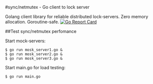 #sync/netmutex - Go client to lock server

Golang client library for reliable distributed lock-servers. Zero memory allocation. Goroutine-safe.
[![Go Report Card](https://goreportcard.com/badge/github.com/MichaelMonashev/sync-netmutex/src/sync/netmutex)](https://goreportcard.com/report/github.com/MichaelMonashev/sync-netmutex/src/sync/netmutex)

##Test sync/netmutex perfomance

Start mock-servers:

    $ go run mosk_server1.go &
    $ go run mosk_server2.go &
    $ go run mosk_server3.go &


Start main.go for load testing:

    $ go run main.go
